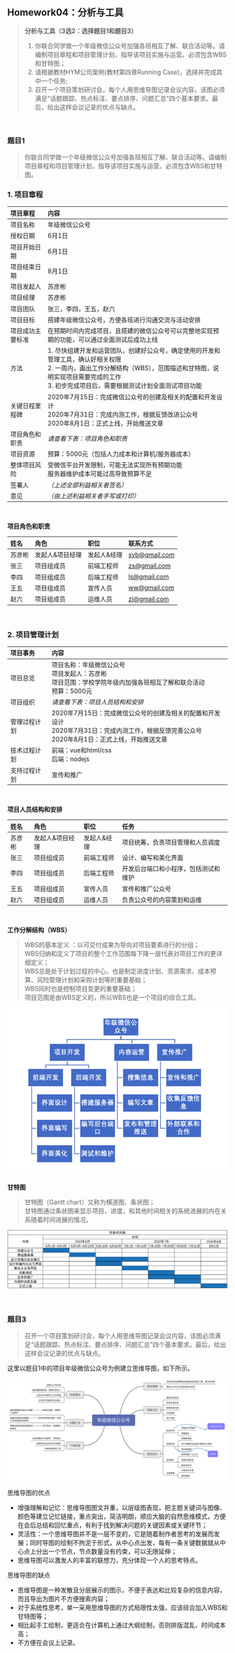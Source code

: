 ## Homework04：分析与工具
> **分析与工具（3选2：选择题目1和题目3）**
> 1. 你联合同学做一个年级微信公众号加强各班相互了解、联合活动等。请编制项目章程和项目管理计划，指导该项目实施与运营。必须包含WBS和甘特图；
> 2. 请根据教材HYM公司案例(教材第四章Running Case)，选择并完成其中一个任务;
> 3. 召开一个项目策划研讨会，每个人用思维导图记录会议内容，该图必须满足“话题跟踪、热点标注、要点排序、问题汇总”四个基本要求。最后，给出这样会议记录的优点与缺点。  
  
<br/>  

### 题目1
> 你联合同学做一个年级微信公众号加强各班相互了解、联合活动等。请编制项目章程和项目管理计划，指导该项目实施与运营。必须包含WBS和甘特图。  

### 1. 项目章程  

|项目章程|内容|
|:---|:---|
|项目名称|年级微信公众号|
|授权日期|6月1日|
|项目开始日期|6月1日|
|项目结束日期|8月1日|
|项目发起人|苏彦彬|
|项目经理|苏彦彬|
|项目团队|张三，李四，王五，赵六|
|项目目标|搭建年级微信公众号，方便各班进行沟通交流与活动安排|
|项目成功主要标准|在预期时间内完成项目，且搭建的微信公众号可以完整地实现预期的功能，可以通过全面测试后成功上线|
|方法|1. 尽快组建开发和运营团队，创建好公众号，确定使用的开发和管理工具，确认好相关权限<br/>2. 一周内，画出工作分解结构（WBS），范围描述和甘特图，说明实现项目需要完成的工作<br/> 3. 初步完成项目后，需要根据测试计划全面测试项目功能|
|关键日程里程碑|2020年7月15日：完成微信公众号的创建及相关的配置和开发设计<br/>2020年7月31日：完成内测工作，根据反馈改进公众号<br/>2020年8月1日：正式上线，开始推送文章|
|项目角色和职责|*请查看下表：项目角色和职责*|
|项目资源|预算：5000元（包括人力成本和计算机/服务器成本）|
|整体项目风险|受微信平台开发限制，可能无法实现所有预期功能<br/>服务器维护成本可能过高导致预算不足|
|签署人|*（上述全部利益相关者签名）*|
|意见|*（由上述利益相关者手写或打印）*|  

<br/>  

**项目角色和职责**  

|姓名|角色|职位|联系方式|
|:---|:---|:---|:---|
|苏彦彬|发起人&项目经理|发起人&经理|syb@gmail.com|
|张三|项目组成员|前端工程师|zs@gmail.com|
|李四|项目组成员|后端工程师|ls@gmail.com|
|王五|项目组成员|宣传人员|ww@gmail.com|
|赵六|项目组成员|运维人员|zl@gmail.com|  

<br/>  

### 2. 项目管理计划  

|项目事务|内容|
|:---|:---|
|项目总览|项目名称：年级微信公众号<br/>项目发起人：苏彦彬<br/>项目范围：学校学院年级内加强各班相互了解和联合活动<br/>预算：5000元|
|项目组织|*请查看下表：项目人员结构和安排*|
|管理过程计划|2020年7月15日：完成微信公众号的创建及相关的配置和开发设计<br/>2020年7月31日：完成内测工作，根据反馈完善公众号<br/>2020年8月1日：正式上线，开始推送文章|
|技术过程计划|前端：vue和html/css<br/>后端：nodejs|
|支持过程计划|宣传和推广|  

<br/>  

**项目人员结构和安排**  

|姓名|角色|职位|任务|
|:---|:---|:---|:---|
|苏彦彬|发起人&项目经理|发起人&经理|项目统筹，负责项目管理和人员调度|
|张三|项目组成员|前端工程师|设计、编写和美化界面|
|李四|项目组成员|后端工程师|开发后台端口和小程序，包括测试和维护|
|王五|项目组成员|宣传人员|宣传和推广公众号|
|赵六|项目组成员|运维人员|负责公众号的内容策划和运维|  

<br/>  

**工作分解结构（WBS）**  
> WBS的基本定义 ：以可交付成果为导向对项目要素进行的分组；  
> WBS归纳和定义了项目的整个工作范围每下降一层代表对项目工作的更详细定义；  
> WBS总是处于计划过程的中心，也是制定进度计划、资源需求、成本预算、风险管理计划和采购计划等的重要基础；  
> WBS同时也是控制项目变更的重要基础；  
> 项目范围是由WBS定义的，所以WBS也是一个项目的综合工具。  

![WBS](https://github.com/SuBruce/IT-Project-Management/blob/master/Homework04/images/01.png)


**甘特图**  
> 甘特图（Gantt chart）又称为横道图、条状图；  
> 甘特图通过条状图来显示项目，进度，和其他时间相关的系统进展的内在关系随着时间进展的情况。  

![甘特图](https://github.com/SuBruce/IT-Project-Management/blob/master/Homework04/images/02.png)

<br/>  

### 题目3
> 召开一个项目策划研讨会，每个人用思维导图记录会议内容，该图必须满足“话题跟踪、热点标注、要点排序、问题汇总”四个基本要求。最后，给出这样会议记录的优点与缺点。

这里以题目1中的项目年级微信公众号为例建立思维导图，如下所示。   

![思维导图](https://github.com/SuBruce/IT-Project-Management/blob/master/Homework04/images/03.png)   

思维导图的优点
- 增强理解和记忆：思维导图图文并重，以层级图表现，把主题关键词与图像、颜色等建立记忆链接，重点突出，简洁明朗，顺应大脑的自然思维模式，方便在会后总结和回忆重点，有利于找到解决问题的关键因素或关键环节；
- 灵活性：一个思维导图并不是一层不变的，它是随着制作者思考的发展而发展；同时导图的绘制不拘泥于形式，从中心点出发，每有一条关键数据就从中心点上分出一个节点，节点数量没有约束，可以无限延伸；
- 思维导图可以激发人的丰富的联想力，充分体现一个人的思考特点。

思维导图的缺点  
- 思维导图是一种发散且分层展示的图示，不便于表达和比较复杂的信息内容，而且导出为图片不方便搜索内容；
- 对于系统性思考，单一采用思维导图的方式局限性太强，应该综合加入WBS和甘特图等；
- 相比起手工绘制，更适合在计算机上通过大纲绘制，否则排版混乱、时间成本高；
- 不方便在会议上记录。








